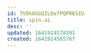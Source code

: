 ```yaml
---
id: 7VOk8GGQILDe7PQPR6SIU
title: spin.ai
desc: ''
updated: 1641924578391
created: 1641924565767
---
```



